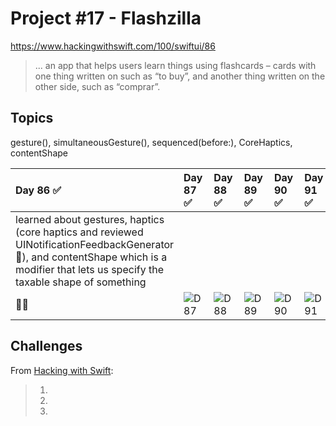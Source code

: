 # Project #17 - Flashzilla

https://www.hackingwithswift.com/100/swiftui/86

> ... an app that helps users learn things using flashcards – cards with one thing written on such as “to buy”, and another thing written on the other side, such as “comprar”. 

## Topics
gesture(), simultaneousGesture(), sequenced(before:), CoreHaptics, contentShape

| Day 86 :white_check_mark: | Day 87 :white_check_mark: | Day 88 :white_check_mark: | Day 89 :white_check_mark: | Day 90 :white_check_mark: | Day 91 :white_check_mark: |
|:--|:--|:--|:--|:--|:--|
| learned about gestures, haptics (core haptics and reviewed UINotificationFeedbackGenerator 🤯), and contentShape which is a modifier that lets us specify the taxable shape of something | | | | | |
| 💆‍♀️ | ![D87](Data/D87.png) | ![D88](Data/D88.png) | ![D89](Data/D89.png) | ![D90](Data/D90.png) | ![D91](Data/D91.png) |

## Challenges

From [Hacking with Swift]():
>1. 
>2. 
>3. 
